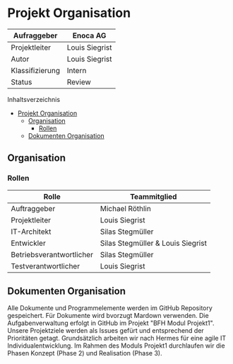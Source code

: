 # Projekt Organisation

Aufraggeber     | Enoca AG
--------------- | ----------------
Projektleiter   | Louis Siegrist
Autor           | Louis Siegrist
Klassifizierung | Intern
Status          | Review

Inhaltsverzeichnis

<!-- toc orderedList:0 depthFrom:1 depthTo:6 -->

- [Projekt Organisation](#projekt-organisation)
	- [Organisation](#organisation)
		- [Rollen](#rollen)
	- [Dokumenten Organisation](#dokumenten-organisation)

<!-- tocstop -->

 ## Organisation
 ### Rollen
 Rolle | Teammitglied
 ----- | ---------
 Auftraggeber | Michael Röthlin
 Projektleiter | Louis Siegrist
 IT-Architekt | Silas Stegmüller
 Entwickler | Silas Stegmüller & Louis Siegrist
 Betriebsverantwortlicher | Silas Stegmüller
 Testverantwortlicher | Louis Siegrist

 ## Dokumenten Organisation
 Alle Dokumente und Programmelemente werden im GitHub Repository gespeichert. Für Dokumente wird bvorzugt Mardown verwenden. Die Aufgabenverwaltung erfolgt in GitHub im Projekt "BFH Modul Projekt1". Unsere Projektziele werden als Issues gefürt und entsprechend der Prioritäten getagt. Grundsätzlich arbeiten wir nach Hermes für eine agile IT Individualentwicklung. Im Rahmen des Moduls Projekt1 durchlaufen wir die Phasen Konzept (Phase 2) und Realisation (Phase 3).
